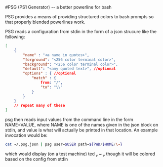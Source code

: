 #PSG (PS1 Generator) -- a better powerline for bash

PSG provides a means of providing structured colors to
bash prompts so that properly blended powerlines work.

PSG reads a configuration from stdin in the form of a
json strucure like the following:
```json
[
    {
        "name" : "<a name in quotes>",
        "forground": "<256 color terminal color>",
        "background": "<256 color terminal color>",
        "default": "<any quoted text>", //optional
        "options" : { //optional
            "match" : {
                from: "/",
                "to": "\\"
            }
        }
    }
    // repeat many of these
]
```

psg then reads input values from the command line in the
form NAME=VALUE, where NAME is one of the names given in
the json block on stdin, and value is what will actually
be printed in that location. An example invocation would
be:
```sh
cat ~/.psg.json | psg user=$USER path=${PWD/$HOME/\~}
```

which would display (on a test machine)
ted  ~ 
though it will be colored based on the config from stdin


